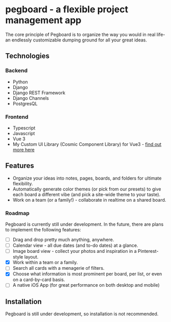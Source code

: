 # pegboard - a flexible project management app
The core principle of Pegboard is to organize the way you would in real life- an endlessly customizable dumping ground for all your great ideas.

## Technologies

### Backend
* Python
* Django
* Django REST Framework
* Django Channels
* PostgresQL

### Frontend
* Typescript
* Javascript
* Vue 3
* My Custom UI Library (Cosmic Component Library) for Vue3 - [find out more here](https://github.com/audse/cosmic-library)

## Features
* Organize your ideas into notes, pages, boards, and folders for ultimate flexibility.
* Automatically generate color themes (or pick from our presets) to give each board a different vibe (and pick a site-wide theme to your taste).
* Work on a team (or a family!) - collaborate in realtime on a shared board.

### Roadmap
Pegboard is currently still under development. In the future, there are plans to implement the following features:
- [ ] Drag and drop pretty much anything, anywhere.
- [ ] Calendar view - all due dates (and to-do dates) at a glance.
- [ ] Image board view - collect your photos and inspiration in a Pinterest-style layout.
- [x] Work within a team or a family.
- [ ] Search all cards with a menagerie of filters.
- [x] Choose what information is most prominent per board, per list, or even on a card-by-card basis.
- [ ] A native iOS App (for great performance on both desktop and mobile)

## Installation
Pegboard is still under development, so installation is not recommended.

